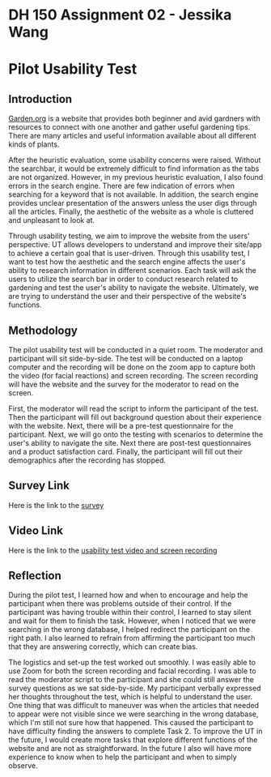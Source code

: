 # DH 150 Assignment 02 - Jessika Wang
# Pilot Usability Test
## Introduction
[Garden.org](https://garden.org/) is a website that provides both beginner and avid gardners with resources to connect with one another and gather useful gardening tips. There are many articles and useful information available about all different kinds of plants. 


After the heuristic evaluation, some usability concerns were raised. Without the searchbar, it would be extremely difficult to find information as the tabs are not organized. However, in my previous heuristic evaluation, I also found errors in the search engine. There are few indication of errors when searching for a keyword that is not available. In addition, the search engine provides unclear presentation of the answers unless the user digs through all the articles. Finally, the aesthetic of the website as a whole is cluttered and unpleasant to look at. 


Through usability testing, we aim to improve the website from the users' perspective. UT allows developers to understand and improve their site/app to achieve a certain goal that is user-driven. Through this usability test, I want to test how the aesthetic and the search engine affects the user's ability to research information in different scenarios. Each task will ask the users to utilize the search bar in order to conduct research related to gardening and test the user's ability to navigate the website. Ultimately, we are trying to understand the user and their perspective of the website's functions. 

## Methodology 
The pilot usability test will be conducted in a quiet room. The moderator and participant will sit side-by-side. The test will be conducted on a laptop computer and the recording will be done on the zoom app to capture both the video (for facial reactions) and screen recording. The screen recording will have the website and the survey for the moderator to read on the screen. 


First, the moderator will read the script to inform the participant of the test. Then the participant will fill out background question about their experience with the website. Next, there will be a pre-test questionnaire for the participant. Next, we will go onto the testing with scenarios to determine the user's ability to navigate the site. Next there are post-test questionnaires and a product satisfaction card. Finally, the participant will fill out their demographics after the recording has stopped. 

## Survey Link
Here is the link to the [survey](https://forms.gle/7JAvB9ynFDmYGLMr5)

## Video Link
Here is the link to the [usability test video and screen recording](https://drive.google.com/file/d/1Y5_8U7R4U23vfMOHOFhVG_J-dktOIfNb/view?usp=sharing)

## Reflection
During the pilot test, I learned how and when to encourage and help the participant when there was problems outside of their control. If the participant was having trouble within their control, I learned to stay silent and wait for them to finish the task. However, when I noticed that we were searching in the wrong database, I helped redirect the participant on the right path. I also learned to refrain from affirming the participant too much that they are answering correctly, which can create bias. 


The logistics and set-up the test worked out smoothly. I was easily able to use Zoom for both the screen recording and facial recording. I was able to read the moderator script to the participant and she could still answer the survey questions as we sat side-by-side. My participant verbally expressed her thoughts throughout the test, which is helpful to understand the user. One thing that was difficult to maneuver was when the articles that needed to appear were not visible since we were searching in the wrong database, which I'm still not sure how that happened. This caused the participant to have difficulty finding the answers to complete Task 2. To improve the UT in the future, I would create more tasks that explore different functions of the website and are not as straightforward. In the future I also will have more experience to know when to help the participant and when to simply observe. 
